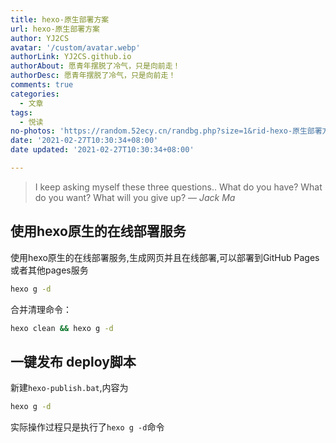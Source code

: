 ```yaml
---
title: hexo-原生部署方案
url: hexo-原生部署方案
author: YJ2CS
avatar: '/custom/avatar.webp'
authorLink: YJ2CS.github.io
authorAbout: 愿青年摆脱了冷气，只是向前走！
authorDesc: 愿青年摆脱了冷气，只是向前走！
comments: true
categories:
  - 文章
tags:
  - 悦读
no-photos: 'https://random.52ecy.cn/randbg.php?size=1&rid-hexo-原生部署方案'
date: '2021-02-27T10:30:34+08:00'
date updated: '2021-02-27T10:30:34+08:00'

---
```


> I keep asking myself these three questions.. What do you have? What do you want? What will you give up?
> &mdash; <cite>Jack Ma</cite>

## 使用hexo原生的在线部署服务

使用hexo原生的在线部署服务,生成网页并且在线部署,可以部署到GitHub Pages或者其他pages服务

```bash
hexo g -d
```

合并清理命令：

```bash
hexo clean && hexo g -d
```

## 一键发布 deploy脚本

新建`hexo-publish.bat`,内容为

```bash
hexo g -d
```

实际操作过程只是执行了`hexo g -d`命令
